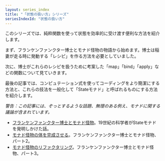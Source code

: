```yaml
---
layout: series_index
title: "「状態の扱い方」シリーズ"
seriesIndexId: "状態の扱い方"
---
```


このシリーズでは、純粋関数を使って状態を効率的に受け渡す便利な方法を紹介します。

まず、フランケンファンクター博士とモナド怪物の物語から始めます。博士は稲妻が走る時に発動する「レシピ」を作る方法を必要としていました。

次に、博士がこれらのレシピを扱うために考案した「map」「bind」「apply」などの関数について見ていきます。

最後の記事では、コンピュテーション式を使ってコーディングをより簡潔にする方法と、これらの技法を一般化して「Stateモナド」と呼ばれるものにする方法を紹介します。

*警告：この記事には、ぞっとするような話題、無理のある例え、モナドに関する議論が含まれています。*

* [フランケンファンクター博士とモナド怪物](../posts/monadster.md)。19世紀の科学者がStateモナドを発明しかけた話。
* [モナド怪物の体を完成させる](../posts/monadster-2.md)。フランケンファンクター博士とモナド怪物、パート2。
* [モナド怪物のリファクタリング](../posts/monadster-3.md)。フランケンファンクター博士とモナド怪物、パート3。
